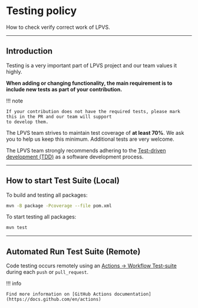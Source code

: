 # Testing policy

How to check verify correct work of LPVS.

---

## Introduction

Testing is a very important part of LPVS project and our team values it highly.

**When adding or changing functionality, the main requirement is to include new tests as part of your contribution.**

!!! note

    If your contribution does not have the required tests, please mark this in the PR and our team will support 
    to develop them.

The LPVS team strives to maintain test coverage of **at least 70%**. We ask you to help us keep this minimum. 
Additional tests are very welcome.

The LPVS team strongly recommends adhering to the [Test-driven development (TDD)](https://en.wikipedia.org/wiki/Test-driven_development) as a software development 
process.

---

## How to start Test Suite (Local)

To build and testing all packages:

```bash
mvn -B package -Pcoverage --file pom.xml
```

To start testing all packages:

```bash
mvn test
```

---

## Automated Run Test Suite (Remote)

Code testing occurs remotely using an [Actions -> Workflow Test-suite](https://github.com/Samsung/LPVS/actions/workflows/test-suite.yml) 
during each `push` or `pull_request`.

!!! info

    Find more information on [GitHub Actions documentation](https://docs.github.com/en/actions) 
